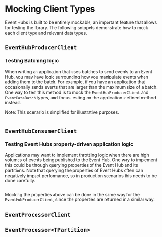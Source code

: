 
# Mocking Client Types
Event Hubs is built to be entirely mockable, an important feature that allows for testing the library. The following snippets demonstrate how to mock each client type and relevant data types.

## `EventHubProducerClient`

### Testing Batching logic 
When writing an application that uses batches to send events to an Event Hub, you may have logic surrounding how you manipulate events when adding them to the batch. For example, if you have an application that occasionally sends events that are larger than the maximum size of a batch. One way to test this method is to mock the `EventHubProducerClient` and `EventDataBatch` types, and focus testing on the application-defined method instead.

Note: This scenario is simplified for illustrative purposes. 
```C# Snippet:EventHubs_Sample11_Batching
```

## `EventHubConsumerClient`

### Testing Event Hubs property-driven application logic
Applications may want to implement throttling logic when there are high volumes of events being published to the Event Hub. One way to implement this could be through querying properties of the Event Hub and its partitions. Note that querying the properties of Event Hubs often can negatively impact performance, so in production scenarios this needs to be done carefully.

```C# Snippet:EventHubs_Sample11_Properties
```
Mocking the properties above can be done in the same way for the `EventHubProducerClient`, since the properties are returned in a similar way.

## `EventProcessorClient`


## `EventProcessor<TPartition>`

